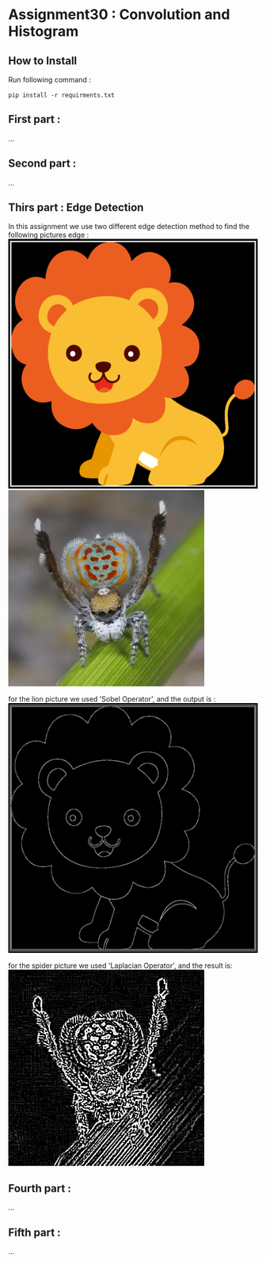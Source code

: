 # Assignment30 : Convolution and Histogram

## How to Install
Run following command :
```
pip install -r requirments.txt
```

## First part : 

...

## Second part : 

...

## Thirs part : Edge Detection
In this assignment we use two different edge detection method to find the following pictures edge :
![Alt text](inputs/input_3_lion.png)
![Alt text](inputs/input_3_spider.webp)

for the lion picture we used 'Sobel Operator', and the output is :
![Alt text](outputs/output_3_lion.jpg)

for the spider picture we used 'Laplacian Operator', and the result is:
![Alt text](outputs/output_3_spider.jpg)

## Fourth part : 

...

## Fifth part :

...